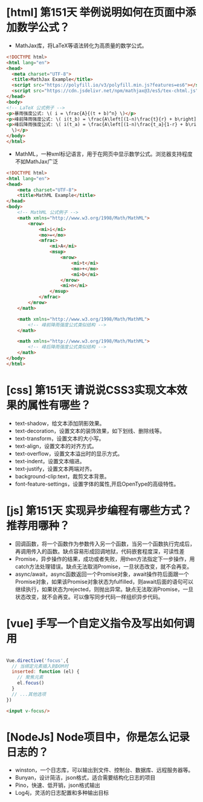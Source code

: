 # [html] 第151天 举例说明如何在页面中添加数学公式？

- MathJax库，将LaTeX等语法转化为高质量的数学公式。

```html
<!DOCTYPE html>
<html lang="en">
<head>
  <meta charset="UTF-8">
  <title>MathJax Example</title>
  <script src="https://polyfill.io/v3/polyfill.min.js?features=es6"></script>
  <script src="https://cdn.jsdelivr.net/npm/mathjax@3/es5/tex-chtml.js"></script>
</head>
<body>
<!-- LaTeX 公式例子 -->
<p>暴雨强度公式: \( i = \frac{A}{(t + b)^n} \)</p>
<p>峰前降雨强度公式: \( i(t_b) = \frac{A\left[(1-n)\frac{t}{r} + b\right]}{\left(\frac{t_b}{r} + b\right)^{n+1}} \)</p>
<p>峰后降雨强度公式: \( i(t_a) = \frac{A\left[(1-n)\frac{t_a}{1-r} + b\right]}{\left(\frac{t_a}{1-r} + b\right)^{n+1}}
  \)</p>
</body>
</html>

```

- MathML，一种xml标记语言，用于在网页中显示数学公式。浏览器支持程度不如MathJax广泛

```html
<!DOCTYPE html>
<html lang="en">
<head>
    <meta charset="UTF-8">
    <title>MathML Example</title>
</head>
<body>
    <!-- MathML 公式例子 -->
    <math xmlns="http://www.w3.org/1998/Math/MathML">
        <mrow>
            <mi>i</mi>
            <mo>=</mo>
            <mfrac>
                <mi>A</mi>
                <msup>
                    <mrow>
                        <mi>t</mi>
                        <mo>+</mo>
                        <mi>b</mi>
                    </mrow>
                    <mi>n</mi>
                </msup>
            </mfrac>
        </mrow>
    </math>

    <math xmlns="http://www.w3.org/1998/Math/MathML">
        <!-- 峰前降雨强度公式类似结构 -->
    </math>

    <math xmlns="http://www.w3.org/1998/Math/MathML">
        <!-- 峰后降雨强度公式类似结构 -->
    </math>
</body>
</html>

```

# [css] 第151天 请说说CSS3实现文本效果的属性有哪些？

- text-shadow，给文本添加阴影效果。
- text-decoration，设置文本的装饰效果，如下划线、删除线等。
- text-transform，设置文本的大小写。
- text-align，设置文本的对齐方式。
- text-overflow，设置文本溢出时的显示方式。
- text-indent，设置文本缩进。
- text-justify，设置文本两端对齐。
- background-clip:text，裁剪文本背景。
- font-feature-settings，设置字体的属性,开启OpenType的高级特性。

# [js] 第151天 实现异步编程有哪些方式？推荐用哪种？

- 回调函数，将一个函数作为参数传入另一个函数，当另一个函数执行完成后，再调用传入的函数。缺点容易形成回调地狱，代码嵌套程度深，可读性差
- Promise，异步操作的结果，成功或者失败，用then方法指定下一步操作，用catch方法处理错误。缺点无法取消Promise，一旦状态改变，就不会再变。
- async/await，async函数返回一个Promise对象，await操作符后面跟一个Promise对象，如果该Promise对象状态为fulfilled，则await后面的语句可以继续执行，如果状态为rejected，则抛出异常。缺点无法取消Promise，一旦状态改变，就不会再变。可以像写同步代码一样组织异步代码。

# [vue] 手写一个自定义指令及写出如何调用

```javascript

Vue.directive('focus',{
  // 当绑定元素插入到DOM时
  inserted: function (el) {
    // 聚焦元素
    el.focus()
  }
  // ...其他选项
})
```

```html
<input v-focus/>
```

# [NodeJs] Node项目中，你是怎么记录日志的？

- winston，一个日志库，可以输出到文件、控制台、数据库、远程服务器等。
- Bunyan，设计简洁，json格式，适合需要结构化日志的项目
- Pino，快速、低开销，json格式输出
- Log4j，灵活的日志配置和多种输出目标
